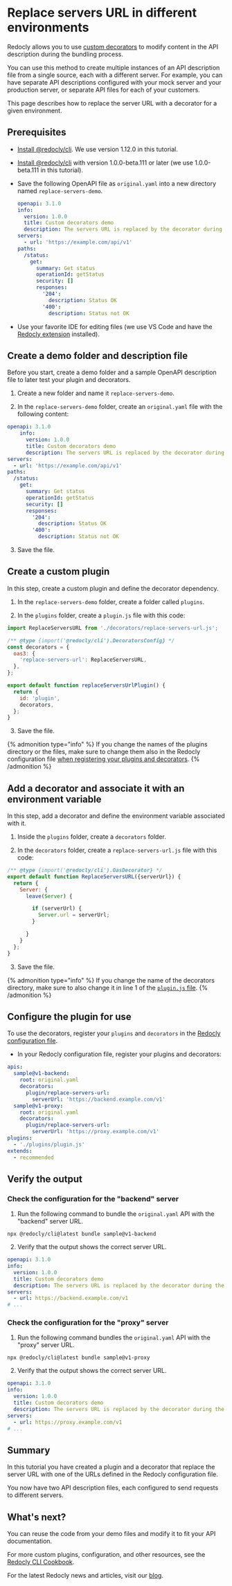 # Replace servers URL in different environments

Redocly allows you to use [custom decorators](../custom-plugins/custom-decorators.md) to modify content in the API description during the bundling process.

You can use this method to create multiple instances of an API description file from a single source, each with a different server. For example, you can have separate API descriptions configured with your mock server and your production server, or separate API files for each of your customers.

This page describes how to replace the server URL with a decorator for a given environment.

## Prerequisites

- [Install @redocly/cli](../installation.md). We use version 1.12.0 in this tutorial.

- [Install @redocly/cli](../installation.md) with version 1.0.0-beta.111 or later (we use 1.0.0-beta.111 in this tutorial).
- Save the following OpenAPI file as `original.yaml` into a new directory named `replace-servers-demo`.
  ```yaml
  openapi: 3.1.0
  info:
    version: 1.0.0
    title: Custom decorators demo
    description: The servers URL is replaced by the decorator during the `bundle` process.
  servers:
    - url: 'https://example.com/api/v1'
  paths:
    /status:
      get:
        summary: Get status
        operationId: getStatus
        security: []
        responses:
          '204':
            description: Status OK
          '400':
            description: Status not OK
  ```
- Use your favorite IDE for editing files (we use VS Code and have the [Redocly extension](https://redocly.com/docs/redocly-openapi/) installed).

## Create a demo folder and description file

Before you start, create a demo folder and a sample OpenAPI description file to later test your plugin and decorators.

1. Create a new folder and name it `replace-servers-demo`.

2. In the `replace-servers-demo` folder, create an `original.yaml` file with the following content:

```yaml
openapi: 3.1.0
    info:
      version: 1.0.0
      title: Custom decorators demo
      description: The servers URL is replaced by the decorator during the `bundle` process.
servers:
  - url: 'https://example.com/api/v1'
paths:
  /status:
    get:
      summary: Get status
      operationId: getStatus
      security: []
      responses:
        '204':
          description: Status OK
        '400':
          description: Status not OK
```

3. Save the file.

## Create a custom plugin

In this step, create a custom plugin and define the decorator dependency.

1. In the `replace-servers-demo` folder, create a folder called `plugins`.

2. In the `plugins` folder, create a `plugin.js` file with this code:

```js
import ReplaceServersURL from './decorators/replace-servers-url.js';

/** @type {import('@redocly/cli').DecoratorsConfig} */
const decorators = {
  oas3: {
    'replace-servers-url': ReplaceServersURL,
  },
};

export default function replaceServersUrlPlugin() {
  return {
    id: 'plugin',
    decorators,
  };
}
```

3. Save the file.

{% admonition type="info" %}
If you change the names of the plugins directory or the files, make sure to change them also in the Redocly configuration file [when registering your plugins and decorators](#add-a-decorator-and-associate-it-with-an-environment-variable).
{% /admonition %}

## Add a decorator and associate it with an environment variable

In this step, add a decorator and define the environment variable associated with it.

1. Inside the `plugins` folder, create a `decorators` folder.

2. In the `decorators` folder, create a `replace-servers-url.js` file with this code:

```js
/** @type {import('@redocly/cli').OasDecorator} */
export default function ReplaceServersURL({serverUrl}) {
  return {
    Server: {
      leave(Server) {

        if (serverUrl) {
          Server.url = serverUrl;
        }

      }
    }
  };
}
```

3. Save the file.

{% admonition type="info" %}
If you change the name of the decorators directory, make sure to also change it in line 1 of the [`plugin.js` file](#create-a-custom-plugin).
{% /admonition %}

## Configure the plugin for use

To use the decorators, register your `plugins` and `decorators` in the [Redocly configuration file](../configuration/index.md).

- In your Redocly configuration file, register your plugins and decorators:

```yaml
apis:
  sample@v1-backend:
    root: original.yaml
    decorators:
      plugin/replace-servers-url:
        serverUrl: 'https://backend.example.com/v1'
  sample@v1-proxy:
    root: original.yaml
    decorators:
      plugin/replace-servers-url:
        serverUrl: 'https://proxy.example.com/v1'
plugins:
  - './plugins/plugin.js'
extends:
  - recommended
```

## Verify the output

### Check the configuration for the "backend" server

1. Run the following command to bundle the `original.yaml` API with the "backend" server URL.

```shell
npx @redocly/cli@latest bundle sample@v1-backend
```

2. Verify that the output shows the correct server URL.

```yaml
openapi: 3.1.0
info:
  version: 1.0.0
  title: Custom decorators demo
  description: The servers URL is replaced by the decorator during the `bundle` process.
servers:
  - url: https://backend.example.com/v1
# ...
```

### Check the configuration for the "proxy" server

1. Run the following command bundles the `original.yaml` API with the "proxy" server URL.

```shell
npx @redocly/cli@latest bundle sample@v1-proxy
```

2. Verify that the output shows the correct server URL.

```yaml
openapi: 3.1.0
info:
  version: 1.0.0
  title: Custom decorators demo
  description: The servers URL is replaced by the decorator during the `bundle` process.
servers:
  - url: https://proxy.example.com/v1
# ...
```

## Summary

In this tutorial you have created a plugin and a decorator that replace the server URL with one of the URLs defined in the Redocly configuration file.

You now have two API description files, each configured to send requests to different servers.

## What's next?

You can reuse the code from your demo files and modify it to fit your API documentation.

For more custom plugins, configuration, and other resources, see the [Redocly CLI Cookbook](https://github.com/Redocly/redocly-cli-cookbook).

For the latest Redocly news and articles, visit our [blog](https://redocly.com/blog/).
